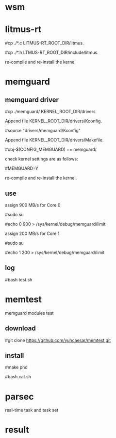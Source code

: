 # wsm

# litmus-rt

#cp ./*.c LITMUS-RT_ROOT_DIR/litmus.

#cp ./*.h LTMUS-RT_ROOT_DIR/include/litmus.

re-compile and re-install the kernel


# memguard

## memguard driver

#cp ./memguard/ KERNEL_ROOT_DIR/drivers

Append file KERNEL_ROOT_DIR/drivers/Kconfig.

#source "drivers/memguard/Kconfig"

Append file KERNEL_ROOT_DIR/drivers/Makefile.

#obj-$(CONFIG_MEMGUARD) += memguard/

check kernel settings are as follows:

#MEMGUARD=Y

re-compile and re-install the kernel.
## use

assign 900 MB/s for Core 0

#sudo su

#echo 0 900 > /sys/kernel/debug/memguard/limit

assign 200 MB/s for Core 1

#sudo su

#echo 1 200 > /sys/kernel/debug/memguard/limit

## log

#bash test.sh


# memtest

memguard modules test

## download

#git clone https://github.com/yuhcaesar/memtest.git

## install

#make pnd

#bash cat.sh


# parsec

real-time task and task set

# result




